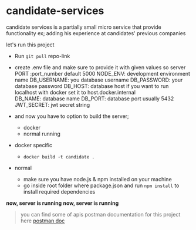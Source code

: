 # candidate-services

candidate services is a partially small micro service that provide functionality ex; adding his experience at
candidates' previous companies

let's run this project

-   Run `git pull` repo-link
-   create .env file and make sure to provide it with given values so server
    PORT :port_number default 5000
    NODE_ENV: development environment name
    DB_USERNAME: you database username
    DB_PASSWORD: your database password
    DB_HOST: database host if you want to run localhost with docker set it to host.docker.internal  
    DB_NAME: database name
    DB_PORT: database port usually 5432
    JWT_SECRET: jwt secret string
-   and now you have to option to build the server;

    -   docker
    -   normal running

-   docker specific
    -   `docker build -t candidate . `
-   normal
    -   make sure you have node.js & npm installed on your machine
    -   go inside root folder where package.json and run `npm install` to install required dependencies

**now, server is running**
**now, server is running**

> you can find some of apis postman documentation for this project here [postman doc](https://documenter.getpostman.com/view/13580360/UzBsH4Ye)
